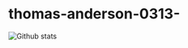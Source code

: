 # thomas-anderson-0313-

![Github stats](https://github-readme-stats.vercel.app/api?username=thomas-anderson-0313&theme=highcontrast&show_icons=true&count_private=true)
